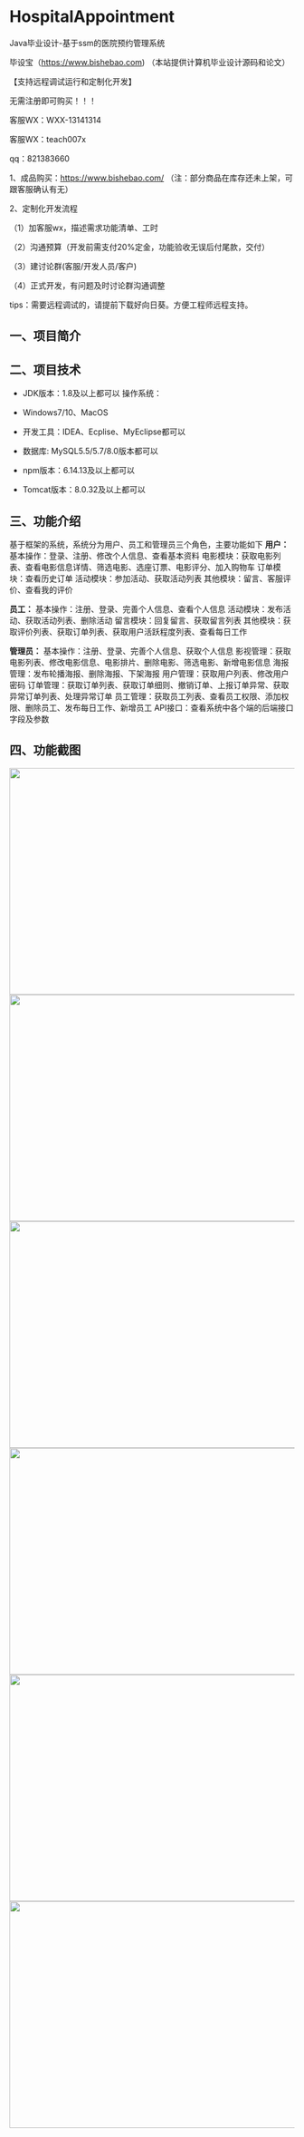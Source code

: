 # HospitalAppointment
 Java毕业设计-基于ssm的医院预约管理系统

毕设宝（https://www.bishebao.com) （本站提供计算机毕业设计源码和论文）

【支持远程调试运行和定制化开发】

无需注册即可购买！！！

客服WX：WXX-13141314

客服WX：teach007x

qq：821383660


1、成品购买：https://www.bishebao.com/ （注：部分商品在库存还未上架，可跟客服确认有无）

2、定制化开发流程

（1）加客服wx，描述需求功能清单、工时

（2）沟通预算（开发前需支付20%定金，功能验收无误后付尾款，交付）

（3）建讨论群(客服/开发人员/客户)

（4）正式开发，有问题及时讨论群沟通调整

tips：需要远程调试的，请提前下载好向日葵。方便工程师远程支持。
<h2>一、项目简介</h2>
<h2>二、项目技术</h2>
<ul dir="auto">
 	<li>
<p dir="auto">JDK版本：1.8及以上都可以 操作系统：</p>
</li>
 	<li>
<p dir="auto">Windows7/10、MacOS</p>
</li>
 	<li>
<p dir="auto">开发工具：IDEA、Ecplise、MyEclipse都可以</p>
</li>
 	<li>
<p dir="auto">数据库: MySQL5.5/5.7/8.0版本都可以</p>
</li>
 	<li>
<p dir="auto">npm版本：6.14.13及以上都可以</p>
</li>
 	<li>
<p dir="auto">Tomcat版本：8.0.32及以上都可以</p>
</li>
</ul>
<h2>三、功能介绍</h2>
<div class="markdown-heading" dir="auto">
<div class="markdown-heading" dir="auto">

基于框架的系统，系统分为用户、员工和管理员三个角色，主要功能如下
<strong>用户：</strong>
基本操作：登录、注册、修改个人信息、查看基本资料
电影模块：获取电影列表、查看电影信息详情、筛选电影、选座订票、电影评分、加入购物车
订单模块：查看历史订单
活动模块：参加活动、获取活动列表
其他模块：留言、客服评价、查看我的评价

<strong>员工：</strong>
基本操作：注册、登录、完善个人信息、查看个人信息
活动模块：发布活动、获取活动列表、删除活动
留言模块：回复留言、获取留言列表
其他模块：获取评价列表、获取订单列表、获取用户活跃程度列表、查看每日工作

<strong>管理员：</strong>
基本操作：注册、登录、完善个人信息、获取个人信息
影视管理：获取电影列表、修改电影信息、电影排片、删除电影、筛选电影、新增电影信息
海报管理：发布轮播海报、删除海报、下架海报
用户管理：获取用户列表、修改用户密码
订单管理：获取订单列表、获取订单细则、撤销订单、上报订单异常、获取异常订单列表、处理异常订单
员工管理：获取员工列表、查看员工权限、添加权限、删除员工、发布每日工作、新增员工
API接口：查看系统中各个端的后端接口字段及参数

</div>
</div>
<h2>四、功能截图</h2>
<img class="aligncenter size-full wp-image-13755" src="https://www.bishebao.com/wp-content/uploads/2024/06/image_4-22.png" alt="" width="1321" height="400" /> <img class="aligncenter size-full wp-image-13756" src="https://www.bishebao.com/wp-content/uploads/2024/06/image_5-22.png" alt="" width="1317" height="400" /> <img class="aligncenter size-full wp-image-13757" src="https://www.bishebao.com/wp-content/uploads/2024/06/image_6-21.png" alt="" width="1319" height="400" /> <img class="aligncenter size-full wp-image-13758" src="https://www.bishebao.com/wp-content/uploads/2024/06/image_1-22.png" alt="" width="1308" height="400" /> <img class="aligncenter size-full wp-image-13759" src="https://www.bishebao.com/wp-content/uploads/2024/06/image_2-22.png" alt="" width="1303" height="400" /> <img class="aligncenter size-full wp-image-13760" src="https://www.bishebao.com/wp-content/uploads/2024/06/image_3-22.png" alt="" width="1305" height="400" />